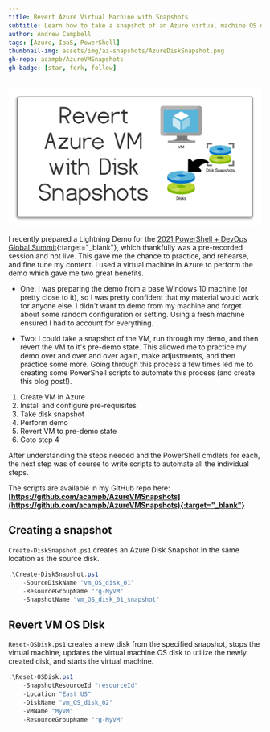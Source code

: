 ```yaml
---
title: Revert Azure Virtual Machine with Snapshots
subtitle: Learn how to take a snapshot of an Azure virtual machine OS disk, and then quickly revert the machine back to the snapshot using Azure PowerShell.
author: Andrew Campbell
tags: [Azure, IaaS, PowerShell]
thumbnail-img: assets/img/az-snapshots/AzureDiskSnapshot.png
gh-repo: acampb/AzureVMSnapshots
gh-badge: [star, fork, follow]
---
```


![snapshot](/assets/img/az-snapshots/AzureDiskSnapshot.png)

I recently prepared a Lightning Demo for the [2021 PowerShell + DevOps Global Summit](https://events.devopscollective.org/event/powershell-devops-global-summit-2021/){:target="_blank"}, which thankfully was a pre-recorded session and not live. This gave me the chance to practice, and rehearse, and fine tune my content. I used a virtual machine in Azure to perform the demo which gave me two great benefits.

* One: I was preparing the demo from a base Windows 10 machine (or pretty close to it), so I was pretty confident that my material would work for anyone else. I didn't want to demo from my machine and forget about some random configuration or setting. Using a fresh machine ensured I had to account for everything.

* Two: I could take a snapshot of the VM, run through my demo, and then revert the VM to it's pre-demo state. This allowed me to practice my demo over and over and over again, make adjustments, and then practice some more. Going through this process a few times led me to creating some PowerShell scripts to automate this process (and create this blog post!).

1. Create VM in Azure
2. Install and configure pre-requisites
3. Take disk snapshot
4. Perform demo
5. Revert VM to pre-demo state
6. Goto step 4

After understanding the steps needed and the PowerShell cmdlets for each, the next step was of course to write scripts to automate all the individual steps.

The scripts are available in my GitHub repo here: **[https://github.com/acampb/AzureVMSnapshots](https://github.com/acampb/AzureVMSnapshots){:target="_blank"}**

## Creating a snapshot

`Create-DiskSnapshot.ps1` creates an Azure Disk Snapshot in the same location as the source disk.

```powershell
.\Create-DiskSnapshot.ps1
    -SourceDiskName "vm_OS_disk_01"
    -ResourceGroupName "rg-MyVM"
    -SnapshotName "vm_OS_disk_01_snapshot"
```

## Revert VM OS Disk

`Reset-OSDisk.ps1` creates a new disk from the specified snapshot, stops the virtual machine, updates the virtual machine OS disk to utilize the newly created disk, and starts the virtual machine.

```powershell
.\Reset-OSDisk.ps1
    -SnapshotResourceId "resourceId"
    -Location "East US"
    -DiskName "vm_OS_disk_02"
    -VMName "MyVM"
    -ResourceGroupName "rg-MyVM"
```

